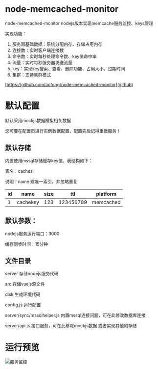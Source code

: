 # node-memcached-monitor
node-memcached-monitor nodejs版本实现memcache服务监控、keys管理

实现功能：

1. 服务器基础数据：系统分配内存、存储占用内存
2. 连接数：实时客户端连接数
3. 命令数：实时每秒处理命令数、key值命中率
4. 流量：实时每秒服务器发送流量
5. key：实现key搜索、查看、删除功能、占用大小、过期时间
6. 集群：支持集群模式


[https://github.com/aofong/node-memcached-monitor](github)

# 默认配置
默认采用mockjs数据模拟相关数据

您可要在配置页进行实例数据配置，配置完后记得重做服务！

## 默认存储
内置使用mssql存储缓存key值，表结构如下：

表名：caches

说明：name 建唯一索引，并忽略重复

|id|name|size|ttl|platform| 
|-|-|-|-|-| 
|1|cachekey|123|123456789|memcached| 

## 默认参数：

nodejs服务运行端口：3000 

缓存同步时间：15分钟 


## 文件目录
server 存储nodejs服务代码

src 存储vuejs源文件

disk 生成环境代码

config.js 运行配置

server/sync/mssqlhelper.js  内置mssql连接问题，可在此修改数据库连接

server/api.js 接口服务，可在此移除mockjs数据 或者实现其他的存储


# 运行预览

![服务监控](https://gitee.com/uploads/images/2017/1108/172122_8012b273_341398.png "服务监控")